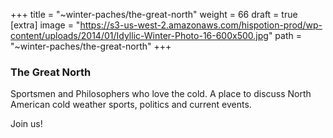 
+++
title = "~winter-paches/the-great-north"
weight = 66
draft = true
[extra]
image = "https://s3-us-west-2.amazonaws.com/hispotion-prod/wp-content/uploads/2014/01/Idyllic-Winter-Photo-16-600x500.jpg"
path = "~winter-paches/the-great-north"
+++


### The Great North

Sportsmen and Philosophers who love the cold. A place to discuss North American cold weather sports, politics and current events.

Join us!  

